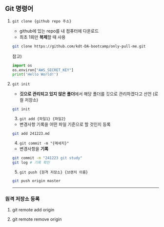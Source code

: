 ## Git 명령어
1. `git clone {github repo 주소}`
    - github에 있는 repo를 내 컴퓨터에 다운로드
    - 최초 1회만 **복제**할 때 사용
    ```bash
    git clone https://github.com/kdt-DA-bootcamp/only-pull-me.git
    ```
    참고)
    ```python
    import os
    os.environ["AWS_SECRET_KEY"]
    print('Hello World!')
    ```
2. `git init`
    - **깃으로 관리되고 있지 않은 폴더**에서 해당 폴더를 깃으로 관리하겠다고 선언 (로컬 저장소)
    ```bash
    git init
    ```

    3. `git add {파일1} {파일2}`
    - 변경사항 기록을 어떤 파일 기준으로 할 것인지 등록

    ```bash
    git add 241223.md
    ```


    4. `git commit -m "{메세지}"`
    - 변경사항을 **기록**

   ```bash
   git commit -m "241223 git study"
   git log # 기록 확인
   ```


    5. `git push {원격 저장소} {브랜치 이름}`

    ```bash
    git push origin master
    ```


    ---
### 원격 저장소 등록

  1.  git remote add origin

  2.  git remote remove origin